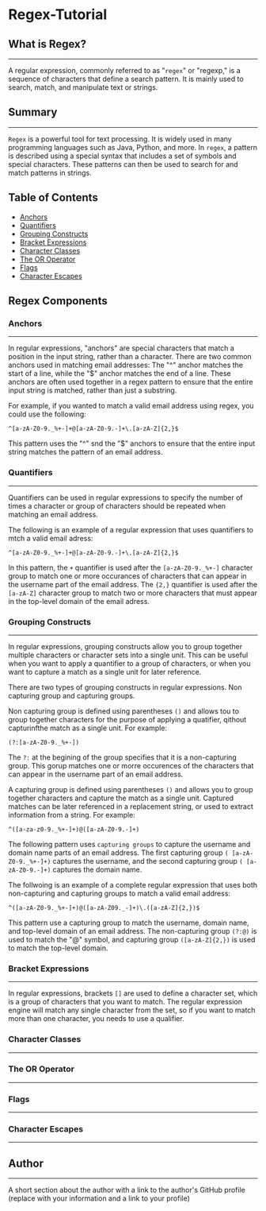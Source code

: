 # Regex-Tutorial

## What is Regex?
***

A regular expression, commonly referred to as "`regex`"  or "regexp," is a sequence of characters that define a search pattern. It is mainly used to search, match, and manipulate text or strings.

## Summary
***

`Regex` is a powerful tool for text processing. It is widely used in many programming languages such as Java, Python, and more. In `regex`, a pattern is described using a special syntax that includes a set of symbols and special characters. These patterns can then be used to search for and match patterns in strings.

## Table of Contents

- [Anchors](#anchors)
- [Quantifiers](#quantifiers)
- [Grouping Constructs](#grouping-constructs)
- [Bracket Expressions](#bracket-expressions)
- [Character Classes](#character-classes)
- [The OR Operator](#the-or-operator)
- [Flags](#flags)
- [Character Escapes](#character-escapes)

## Regex Components

### Anchors
***
In regular expressions, "anchors" are special characters that match a position in the input string, rather than a character. There are two common anchors used in matching email addresses: The "^" anchor matches the start of a line, while the "$" anchor matches the end of a line. These anchors are often used together in a regex pattern to  ensure that the entire input string is matched, rather than just a substring.

For example, if you wanted to match a valid email address using regex, you could use the following:

```
^[a-zA-Z0-9._%+-]+@[a-zA-Z0-9.-]+\.[a-zA-Z]{2,}$
```
This pattern uses the "^" snd the "$" anchors to ensure that the entire input string matches the pattern of an email address.

### Quantifiers
***
Quantifiers can be used in regular expressions to specify the number of times a character or group of characters should be repeated when matching an email address.

The following is an example of a regular expression that uses quantifiers to mtch a valid email adress:

```
^[a-zA-Z0-9._%+-]+@[a-zA-Z0-9.-]+\.[a-zA-Z]{2,}$
```

In this pattern, the `+` quantifier is used after the 
 ` [a-zA-Z0-9._%+-] ` character group to match one or more occurances of characters that can appear in the username
part of the email address. The `{2,}` quantifier is used after the `[a-zA-Z]` character group to match two or more characters that must appear in the top-level domain of the email adress. 


### Grouping Constructs
***
In regular expressions, grouping constructs allow you to group together multiple characters or character sets into a single unit. This can be useful when you want to apply a quantifier to a group of characters, or when you want to capture a match as a single unit for later reference.

There are two types of grouping constructs in regular expressions. Non capturing group and capturing groups.

Non capturing group is defined using parentheses `()` and allows tou to group together characters for the purpose of applying a quatifier, qithout capturinfthe match as a single unit. For example:
```
(?:[a-zA-Z0-9._%+-])
```

The `?:` at the begining of the group specifies that it is a non-capturing group. This gorup matches one or morre occurences of the characters that can appear in the username part of an email address. 

A capturing group is defined using parentheses `()` and allows you to group together characters and capture the match as a single unit. Captured matches can be later referenced in a replacement string, or used to extract information from a string.
For example: 
```
^([a-za-z0-9._%+-]+)@([a-zA-Z0-9.-]+)
```

The following pattern uses `capturing groups` to capture the username and domain name parts of an email address. The first capturing group `( [a-zA-Z0-9._%+-]+)` captures the username, and the second capturing group `( [a-zA-Z0-9.-]+)` captures the domain name.

The follwoing is an example of a complete regular expression that uses both non-capturing and capturing groups to match a valid email address:

```
^([a-zA-Z0-9._%+-]+)@([a-zA-Z09._-]+)\.([a-zA-Z]{2,})$
```

This pattern use a capturing group to match the username, domain name, and top-level domain of an email address. The non-capturing group `(?:@)` is used to match the "@" symbol, and capturing group `([a-zA-Z]{2,})` is used to match the top-level domain.

### Bracket Expressions
***
In regular expressions, brackets `[]` are used to define a character set, which is a group of characters that you want to match. The regular expression engine will match any single character from the set, so if you want to match more than one character, you needs to use a qualifier.
### Character Classes
***
### The OR Operator
***
### Flags
***
### Character Escapes
***
## Author
***
A short section about the author with a link to the author's GitHub profile (replace with your information and a link to your profile)